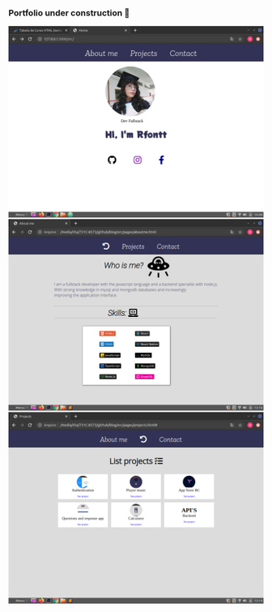 ### Portfolio under construction :rocket:

![Home](./imagesGithub/home.png)
![About-me](./imagesGithub/aboutme.png)
![Project](./imagesGithub/Projects.png)

